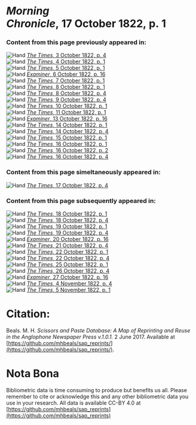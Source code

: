 # *Morning Chronicle*, 17 October 1822, p. 1  
  
### Content from this page previously appeared in:  
![Hand](http://scissorsandpaste.net/wp-content/uploads/2017/06/smallhandpointer.png) [*The Times*, 3 October 1822, p. 4](https://mhbeals.github.io/sap_html/The-Times/The-Times-3-October-1822-p-4)  
![Hand](http://scissorsandpaste.net/wp-content/uploads/2017/06/smallhandpointer.png) [*The Times*, 4 October 1822, p. 1](https://mhbeals.github.io/sap_html/The-Times/The-Times-4-October-1822-p-1)  
![Hand](http://scissorsandpaste.net/wp-content/uploads/2017/06/smallhandpointer.png) [*The Times*, 5 October 1822, p. 1](https://mhbeals.github.io/sap_html/The-Times/The-Times-5-October-1822-p-1)  
![Hand](http://scissorsandpaste.net/wp-content/uploads/2017/06/smallhandpointer.png) [*Examiner*, 6 October 1822, p. 16](https://mhbeals.github.io/sap_html/Examiner/Examiner-6-October-1822-p-16)  
![Hand](http://scissorsandpaste.net/wp-content/uploads/2017/06/smallhandpointer.png) [*The Times*, 7 October 1822, p. 1](https://mhbeals.github.io/sap_html/The-Times/The-Times-7-October-1822-p-1)  
![Hand](http://scissorsandpaste.net/wp-content/uploads/2017/06/smallhandpointer.png) [*The Times*, 8 October 1822, p. 1](https://mhbeals.github.io/sap_html/The-Times/The-Times-8-October-1822-p-1)  
![Hand](http://scissorsandpaste.net/wp-content/uploads/2017/06/smallhandpointer.png) [*The Times*, 8 October 1822, p. 4](https://mhbeals.github.io/sap_html/The-Times/The-Times-8-October-1822-p-4)  
![Hand](http://scissorsandpaste.net/wp-content/uploads/2017/06/smallhandpointer.png) [*The Times*, 9 October 1822, p. 4](https://mhbeals.github.io/sap_html/The-Times/The-Times-9-October-1822-p-4)  
![Hand](http://scissorsandpaste.net/wp-content/uploads/2017/06/smallhandpointer.png) [*The Times*, 10 October 1822, p. 1](https://mhbeals.github.io/sap_html/The-Times/The-Times-10-October-1822-p-1)  
![Hand](http://scissorsandpaste.net/wp-content/uploads/2017/06/smallhandpointer.png) [*The Times*, 11 October 1822, p. 1](https://mhbeals.github.io/sap_html/The-Times/The-Times-11-October-1822-p-1)  
![Hand](http://scissorsandpaste.net/wp-content/uploads/2017/06/smallhandpointer.png) [*Examiner*, 13 October 1822, p. 16](https://mhbeals.github.io/sap_html/Examiner/Examiner-13-October-1822-p-16)  
![Hand](http://scissorsandpaste.net/wp-content/uploads/2017/06/smallhandpointer.png) [*The Times*, 14 October 1822, p. 1](https://mhbeals.github.io/sap_html/The-Times/The-Times-14-October-1822-p-1)  
![Hand](http://scissorsandpaste.net/wp-content/uploads/2017/06/smallhandpointer.png) [*The Times*, 14 October 1822, p. 4](https://mhbeals.github.io/sap_html/The-Times/The-Times-14-October-1822-p-4)  
![Hand](http://scissorsandpaste.net/wp-content/uploads/2017/06/smallhandpointer.png) [*The Times*, 15 October 1822, p. 1](https://mhbeals.github.io/sap_html/The-Times/The-Times-15-October-1822-p-1)  
![Hand](http://scissorsandpaste.net/wp-content/uploads/2017/06/smallhandpointer.png) [*The Times*, 16 October 1822, p. 1](https://mhbeals.github.io/sap_html/The-Times/The-Times-16-October-1822-p-1)  
![Hand](http://scissorsandpaste.net/wp-content/uploads/2017/06/smallhandpointer.png) [*The Times*, 16 October 1822, p. 2](https://mhbeals.github.io/sap_html/The-Times/The-Times-16-October-1822-p-2)  
![Hand](http://scissorsandpaste.net/wp-content/uploads/2017/06/smallhandpointer.png) [*The Times*, 16 October 1822, p. 4](https://mhbeals.github.io/sap_html/The-Times/The-Times-16-October-1822-p-4)  
  
### Content from this page simeltaneously appeared in:  
![Hand](http://scissorsandpaste.net/wp-content/uploads/2017/06/smallhandpointer.png) [*The Times*, 17 October 1822, p. 4](https://mhbeals.github.io/sap_html/The-Times/The-Times-17-October-1822-p-4)  
  
### Content from this page subsequently appeared in:  
![Hand](http://scissorsandpaste.net/wp-content/uploads/2017/06/smallhandpointer.png) [*The Times*, 18 October 1822, p. 1](https://mhbeals.github.io/sap_html/The-Times/The-Times-18-October-1822-p-1)  
![Hand](http://scissorsandpaste.net/wp-content/uploads/2017/06/smallhandpointer.png) [*The Times*, 18 October 1822, p. 4](https://mhbeals.github.io/sap_html/The-Times/The-Times-18-October-1822-p-4)  
![Hand](http://scissorsandpaste.net/wp-content/uploads/2017/06/smallhandpointer.png) [*The Times*, 19 October 1822, p. 1](https://mhbeals.github.io/sap_html/The-Times/The-Times-19-October-1822-p-1)  
![Hand](http://scissorsandpaste.net/wp-content/uploads/2017/06/smallhandpointer.png) [*The Times*, 19 October 1822, p. 4](https://mhbeals.github.io/sap_html/The-Times/The-Times-19-October-1822-p-4)  
![Hand](http://scissorsandpaste.net/wp-content/uploads/2017/06/smallhandpointer.png) [*Examiner*, 20 October 1822, p. 16](https://mhbeals.github.io/sap_html/Examiner/Examiner-20-October-1822-p-16)  
![Hand](http://scissorsandpaste.net/wp-content/uploads/2017/06/smallhandpointer.png) [*The Times*, 21 October 1822, p. 4](https://mhbeals.github.io/sap_html/The-Times/The-Times-21-October-1822-p-4)  
![Hand](http://scissorsandpaste.net/wp-content/uploads/2017/06/smallhandpointer.png) [*The Times*, 22 October 1822, p. 1](https://mhbeals.github.io/sap_html/The-Times/The-Times-22-October-1822-p-1)  
![Hand](http://scissorsandpaste.net/wp-content/uploads/2017/06/smallhandpointer.png) [*The Times*, 22 October 1822, p. 4](https://mhbeals.github.io/sap_html/The-Times/The-Times-22-October-1822-p-4)  
![Hand](http://scissorsandpaste.net/wp-content/uploads/2017/06/smallhandpointer.png) [*The Times*, 25 October 1822, p. 1](https://mhbeals.github.io/sap_html/The-Times/The-Times-25-October-1822-p-1)  
![Hand](http://scissorsandpaste.net/wp-content/uploads/2017/06/smallhandpointer.png) [*The Times*, 26 October 1822, p. 4](https://mhbeals.github.io/sap_html/The-Times/The-Times-26-October-1822-p-4)  
![Hand](http://scissorsandpaste.net/wp-content/uploads/2017/06/smallhandpointer.png) [*Examiner*, 27 October 1822, p. 16](https://mhbeals.github.io/sap_html/Examiner/Examiner-27-October-1822-p-16)  
![Hand](http://scissorsandpaste.net/wp-content/uploads/2017/06/smallhandpointer.png) [*The Times*, 4 November 1822, p. 4](https://mhbeals.github.io/sap_html/The-Times/The-Times-4-November-1822-p-4)  
![Hand](http://scissorsandpaste.net/wp-content/uploads/2017/06/smallhandpointer.png) [*The Times*, 5 November 1822, p. 1](https://mhbeals.github.io/sap_html/The-Times/The-Times-5-November-1822-p-1)  


# Citation: 

Beals. M. H. *Scissors and Paste Database: A Map of Reprinting and Reuse in the Anglophone Newspaper Press v.1.0.1.* 2 June 2017. Available at [https://github.com/mhbeals/sap_reprints/](https://github.com/mhbeals/sap_reprints/). 

# Nota Bona

Bibliometric data is time consuming to produce but benefits us all. Please remember to cite or acknowledge this and any other bibliometric data you use in your research. All data is available CC-BY 4.0 at [https://github.com/mhbeals/sap_reprints](https://github.com/mhbeals/sap_reprints)